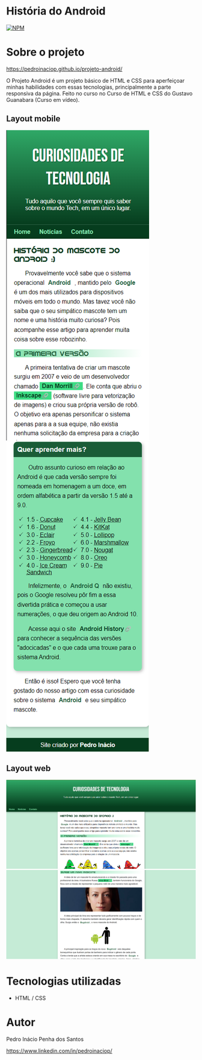 # História do Android
[![NPM](https://img.shields.io/npm/l/react)](https://github.com/pedroinaciop/projeto-android/blob/main/LICENSE) 

# Sobre o projeto

https://pedroinaciop.github.io/projeto-android/

O Projeto Android é um projeto básico de HTML e CSS para aperfeiçoar minhas habilidades com essas tecnologias, principalmente a parte responsiva da página. Feito no curso no Curso de HTML e CSS do Gustavo Guanabara (Curso em vídeo).

## Layout mobile
![Mobile 1](https://github.com/pedroinaciop/projeto-android/blob/main/assets/mobile-android-1.png) ![Mobile 2](https://github.com/pedroinaciop/projeto-android/blob/main/assets/mobile-android-3.png)

## Layout web
![Web 1](https://github.com/pedroinaciop/projeto-android/blob/main/assets/desktop-android-1.png)
![Web 2](https://github.com/pedroinaciop/projeto-android/blob/main/assets/desktop-android-2.png)

# Tecnologias utilizadas
- HTML / CSS 

# Autor

Pedro Inácio Penha dos Santos

https://www.linkedin.com/in/pedroinaciop/
